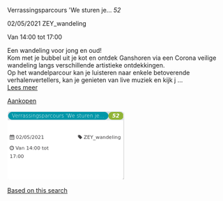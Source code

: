 Verrassingsparcours 'We sturen je... *52*

  
02/05/2021 ZEY\_wandeling  

Van 14:00 tot 17:00

  

  

Een wandeling voor jong en oud!  
Kom met je bubbel uit je kot en ontdek Ganshoren via een Corona veilige wandeling langs verschillende artistieke ontdekkingen.  
Op het wandelparcour kan je luisteren naar enkele betoverende verhalenvertellers, kan je genieten van live muziek en kijk j ...  
[Lees meer](https://tickets.vgc.be/activity/subscribe/ZEY_wandeling)

[Aankopen](https://tickets.vgc.be/ticketingActivity/subscribe/ZEY_wandeling)

![](60524.png)

[Based on this search](https://tickets.vgc.be/activity/index?&vrijeplaatsen=1&Age%5B%5D=3%2C4&entity=276)